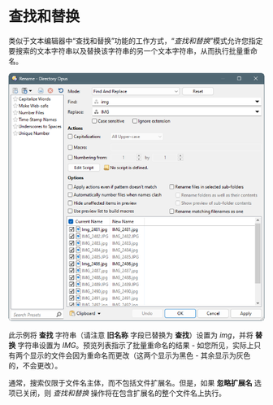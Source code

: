 # 查找和替换

类似于文本编辑器中“查找和替换”功能的工作方式，“*查找和替换*”模式允许您指定要搜索的文本字符串以及替换该字符串的另一个文本字符串，从而执行批量重命名。

![](/Manual/images/media/13/find_and_replace.png)

此示例将 **查找** 字符串（请注意 **旧名称** 字段已替换为 **查找**）设置为 *img*，并将 **替换** 字符串设置为 *IMG*。预览列表指示了批量重命名的结果 - 如您所见，实际上只有两个显示的文件会因为重命名而更改（这两个显示为黑色 - 其余显示为灰色的，不会更改）。

通常，搜索仅限于文件名主体，而不包括文件扩展名。但是，如果 **忽略扩展名** 选项已关闭，则 *查找和替换* 操作将在包含扩展名的整个文件名上执行。